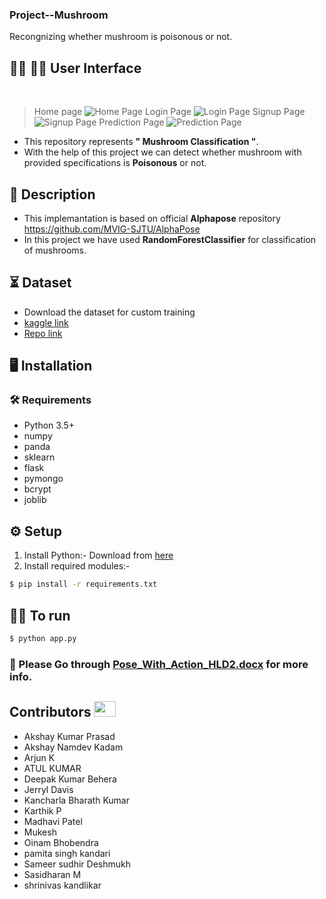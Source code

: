 ### Project--Mushroom
Recongnizing whether mushroom is poisonous or not.

## :technologist: :student:  User Interface
<br />

>Home page
![Home Page](https://github.com/varunsalunkhe/Project--Mushroom/blob/6fbebefa3f99c69270ee0ae33fa8dc45d2fd9a47/Screenshots/HomePage.png)
>Login Page
![Login Page](https://github.com/varunsalunkhe/Project--Mushroom/blob/6fbebefa3f99c69270ee0ae33fa8dc45d2fd9a47/Screenshots/Login%20page.png)
>Signup Page
![Signup Page](https://github.com/varunsalunkhe/Project--Mushroom/blob/6fbebefa3f99c69270ee0ae33fa8dc45d2fd9a47/Screenshots/Signup%20Page.png)
>Prediction Page
![Prediction Page](https://github.com/varunsalunkhe/Project--Mushroom/blob/6fbebefa3f99c69270ee0ae33fa8dc45d2fd9a47/Screenshots/Prediction%20Model%20page.png)

- This repository represents **" Mushroom Classification "**.
- With the help of this project we can detect whether mushroom with provided specifications is **Poisonous** or not.
  
## 📝 Description
- This implemantation is based on official **Alphapose** repository https://github.com/MVIG-SJTU/AlphaPose 
- In this project we have used **RandomForestClassifier** for classification of mushrooms.

## ⏳ Dataset
- Download the dataset for custom training
- [kaggle link](https://www.kaggle.com/datasets/uciml/mushroom-classification)
- [Repo link](https://github.com/varunsalunkhe/Project--Mushroom/blob/master/mushrooms.csv)

## :desktop_computer:	Installation

### :hammer_and_wrench: Requirements
* Python 3.5+
* numpy
* panda
* sklearn
* flask
* pymongo
* bcrypt
* joblib

## :gear: Setup
1. Install Python:-
  Download from [here](https://www.python.org/)
2. Install required modules:-
```bash
$ pip install -r requirements.txt

```

## 👨‍💻 To run
```bash
$ python app.py

```


### :book: Please Go through [Pose_With_Action_HLD2.docx](https://github.com/iNeuron-ai/Pose-with-Action/blob/main/doc/Pose_With_Action_HLD2.docx) for more info.


## Contributors <img src="https://raw.githubusercontent.com/TheDudeThatCode/TheDudeThatCode/master/Assets/Developer.gif" width=35 height=25> 
- Akshay Kumar Prasad	
- Akshay Namdev Kadam	
- Arjun K	
- ATUL KUMAR	
- Deepak Kumar Behera	
- Jerryl Davis	
- Kancharla Bharath Kumar	
- Karthik P	
- Madhavi Patel	
- Mukesh	
- Oinam Bhobendra	
- pamita singh kandari	
- Sameer sudhir Deshmukh	
- Sasidharan M	
- shrinivas kandlikar
